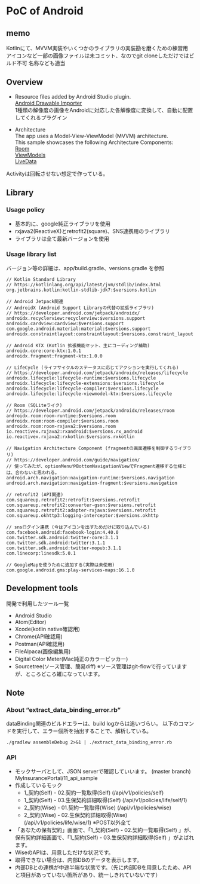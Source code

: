 # PoC of Android

## memo
Kotlinにて、MVVM実装やいくつかのライブラリの実装勘を磨くための練習用
アイコンなど一部の画像ファイルは未コミット、なのでgit cloneしただけではビルド不可
名称なども適当

## Overview
- Resource files added by Android Studio plugin.  
[Android Drawable Importer](https://plugins.jetbrains.com/plugin/7658-android-drawable-importer)  
1種類の解像度の画像をAndroidに対応した各解像度に変換して、自動に配置してくれるプラグイン

- Architecture  
The app uses a Model-View-ViewModel (MVVM) architecture.  
This sample showcases the following Architecture Components:  
[Room](https://developer.android.com/topic/libraries/architecture/room.html)  
[ViewModels](https://developer.android.com/reference/android/arch/lifecycle/ViewModel.html)  
[LiveData](https://developer.android.com/reference/android/arch/lifecycle/LiveData.html)  

Activityは回転させない想定で作っている。  

## Library
### Usage policy
- 基本的に、google純正ライブラリを使用
- rxjava2(ReactiveX)とretrofit2(square)、SNS連携用のライブラリ
- ライブラリは全て最新バージョンを使用

### Usage library list
バージョン等の詳細は、app/build.gradle、versions.gradle を参照
```
// Kotlin Standard Library
// https://kotlinlang.org/api/latest/jvm/stdlib/index.html
org.jetbrains.kotlin:kotlin-stdlib-jdk7:$versions.kotlin

// Android Jetpack関連
// AndroidX (Android Support Libraryの代替の拡張ライブラリ)
// https://developer.android.com/jetpack/androidx/
androidx.recyclerview:recyclerview:$versions.support
androidx.cardview:cardview:$versions.support
com.google.android.material:material:$versions.support
androidx.constraintlayout:constraintlayout:$versions.constraint_layout

// Android KTX (Kotlin 拡張機能セット、主にコーディング補助)
androidx.core:core-ktx:1.0.1
androidx.fragment:fragment-ktx:1.0.0

// LifeCycle (ライフサイクルのステータスに応じてアクションを実行してくれる)
// https://developer.android.com/jetpack/androidx/releases/lifecycle
androidx.lifecycle:lifecycle-runtime:$versions.lifecycle
androidx.lifecycle:lifecycle-extensions:$versions.lifecycle
androidx.lifecycle:lifecycle-compiler:$versions.lifecycle
androidx.lifecycle:lifecycle-viewmodel-ktx:$versions.lifecycle

// Room (SQLiteライク)
// https://developer.android.com/jetpack/androidx/releases/room
androidx.room:room-runtime:$versions.room
androidx.room:room-compiler:$versions.room
androidx.room:room-rxjava2:$versions.room
io.reactivex.rxjava2:rxandroid:$versions.rx_android
io.reactivex.rxjava2:rxkotlin:$versions.rxkotlin

// Navigation Architecture Component (fragmentの画面遷移を制御するライブラリ)
// https://developer.android.com/guide/navigation/
// 使ってみたが、optionMenuやBottomNavigationViewでFragment遷移する仕様とは、合わないと思われる。
android.arch.navigation:navigation-runtime:$versions.navigation
android.arch.navigation:navigation-fragment:$versions.navigation

// retrofit2 (API関連)
com.squareup.retrofit2:retrofit:$versions.retrofit
com.squareup.retrofit2:converter-gson:$versions.retrofit
com.squareup.retrofit2:adapter-rxjava:$versions.retrofit
com.squareup.okhttp3:logging-interceptor:$versions.okhttp

// snsログイン連携 (今はアイコンを出すためだけに取り込んでいる)
com.facebook.android:facebook-login:4.40.0
com.twitter.sdk.android:twitter-core:3.1.1
com.twitter.sdk.android:twitter:3.1.1
com.twitter.sdk.android:twitter-mopub:3.1.1
com.linecorp:linesdk:5.0.1

// GoogleMapを使うために追加する(実際は未使用)
com.google.android.gms:play-services-maps:16.1.0
```

## Development tools
開発で利用したツール一覧
- Android Studio
- Atom(Editor)
- Xcode(kotlin native確認用)
- Chrome(API確認用)
- Postman(API確認用)
- FileAlpaca(画像編集用)
- Digital Color Meter(Mac純正のカラーピッカー)
- Sourcetree(ソース管理、簡易diff)
  ※ソース管理はgit-flowで行っていますが、ところどころ雑になっています。

## Note
### About “extract_data_binding_error.rb”
dataBinding関連のビルドエラーは、build logからは追いづらい。
以下のコマンドを実行して、エラー個所を抽出することで、解析している。
```
./gradlew assembleDebug 2>&1 | ./extract_data_binding_error.rb
```

### API
- モックサーバとして、JSON serverで確認していいます。
  (master branch) MyInsurancePortal/11_api_sample
- 作成しているモック
  - 1_契約(Self) - 02.契約一覧取得(Self) (/api/v1/policies/self)
  - 1_契約(Self) - 03.生保契約詳細取得(Self) (/api/v1/policies/life/self/1)
  - 2_契約(Wise) - 01.契約一覧取得(Wise) (/api/v1/policies/wise)
  - 2_契約(Wise) - 02.生保契約詳細取得(Wise) (/api/v1/policies/life/wise/1)
    ※POST以外全て
- 「あなたの保有契約」画面で、「1_契約(Self) - 02.契約一覧取得(Self) 」が、
  保有契約詳細画面で、「1_契約(Self) - 03.生保契約詳細取得(Self) 」がよばれます。
- WiseのAPIは、用意しただけな状況です。
- 取得できない場合は、内部DBのデータを表示します。
- 内部DBとの連携が中途半端な状態です。（先に内部DBを用意したため、APIと項目があっていない箇所があり、統一しきれていないです）
